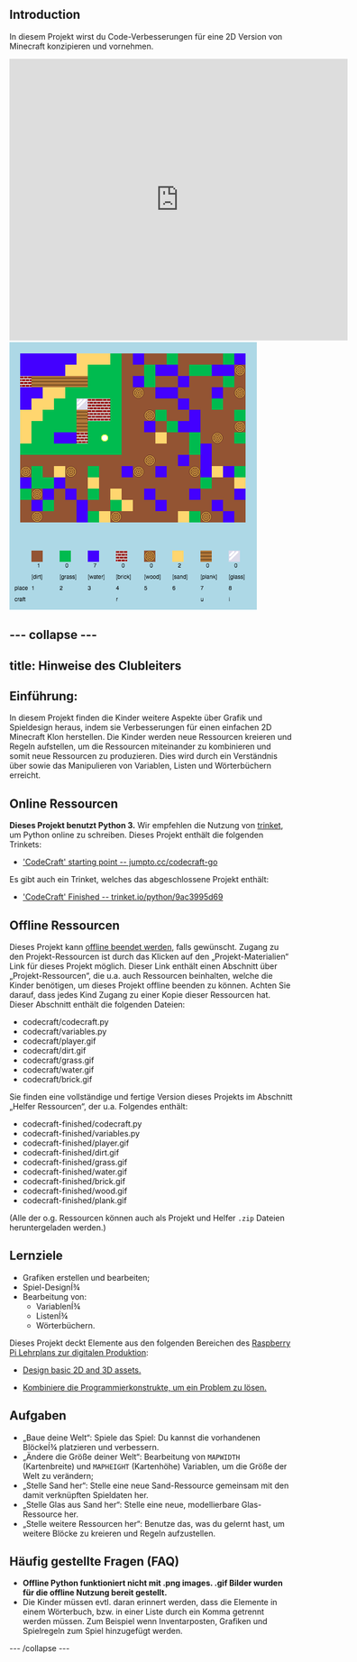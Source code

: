 ## Introduction

In diesem Projekt wirst du Code-Verbesserungen für eine 2D Version von Minecraft konzipieren und vornehmen.

<div class="trinket">
  <iframe src="https://trinket.io/embed/python/9ac3995d69?outputOnly=true&start=result" width="600" height="500" frameborder="0" marginwidth="0" marginheight="0" allowfullscreen>
  </iframe>
  <img src="images/craft-finished.png">
</div>

--- collapse ---
---
title: Hinweise des Clubleiters
---


## Einführung:
In diesem Projekt finden die Kinder weitere Aspekte über Grafik und Spieldesign heraus, indem sie Verbesserungen für einen einfachen 2D Minecraft Klon herstellen. Die Kinder werden neue Ressourcen kreieren und Regeln aufstellen, um die Ressourcen miteinander zu kombinieren und somit neue Ressourcen zu produzieren. Dies wird durch ein Verständnis über sowie das Manipulieren von Variablen, Listen und Wörterbüchern erreicht.

## Online Ressourcen

__Dieses Projekt benutzt Python 3.__ Wir empfehlen die Nutzung von [trinket](https://trinket.io/), um Python online zu schreiben. Dieses Projekt enthält die folgenden Trinkets:

+ ['CodeCraft' starting point -- jumpto.cc/codecraft-go](http://jumpto.cc/codecraft-go)

Es gibt auch ein Trinket, welches das abgeschlossene Projekt enthält:

+ ['CodeCraft' Finished -- trinket.io/python/9ac3995d69](https://trinket.io/python/9ac3995d69)

## Offline Ressourcen
Dieses Projekt kann [offline beendet werden](https://www.codeclubprojects.org/en-GB/resources/python-working-offline/), falls gewünscht. Zugang zu den Projekt-Ressourcen ist durch das Klicken auf den „Projekt-Materialien“ Link für dieses Projekt möglich. Dieser Link enthält einen Abschnitt über „Projekt-Ressourcen“, die u.a. auch Ressourcen beinhalten, welche die Kinder benötigen, um dieses Projekt offline beenden zu können. Achten Sie darauf, dass jedes Kind Zugang zu einer Kopie dieser Ressourcen hat. Dieser Abschnitt enthält die folgenden Dateien:

+ codecraft/codecraft.py
+ codecraft/variables.py
+ codecraft/player.gif
+ codecraft/dirt.gif
+ codecraft/grass.gif
+ codecraft/water.gif
+ codecraft/brick.gif

Sie finden eine vollständige und fertige Version dieses Projekts im Abschnitt „Helfer Ressourcen“, der u.a. Folgendes enthält:

+ codecraft-finished/codecraft.py
+ codecraft-finished/variables.py
+ codecraft-finished/player.gif
+ codecraft-finished/dirt.gif
+ codecraft-finished/grass.gif
+ codecraft-finished/water.gif
+ codecraft-finished/brick.gif
+ codecraft-finished/wood.gif
+ codecraft-finished/plank.gif

(Alle der o.g. Ressourcen können auch als Projekt und Helfer `.zip` Dateien heruntergeladen werden.)

## Lernziele
+ Grafiken erstellen und bearbeiten;
+ Spiel-DesignÍ¾
+ Bearbeitung von:
	+ VariablenÍ¾
	+ ListenÍ¾
	+ Wörterbüchern.

Dieses Projekt deckt Elemente aus den folgenden Bereichen des [Raspberry Pi Lehrplans zur digitalen Produktion](http://rpf.io/curriculum):

+ [Design basic 2D and 3D assets.](https://www.raspberrypi.org/curriculum/design/creator)

+ [Kombiniere die Programmierkonstrukte, um ein Problem zu lösen.](https://www.raspberrypi.org/curriculum/programming/builder)

## Aufgaben
+ „Baue deine Welt“: Spiele das Spiel: Du kannst die vorhandenen BlöckeÍ¾ platzieren und verbessern.
+ „Ändere die Größe deiner Welt“: Bearbeitung von `MAPWIDTH` (Kartenbreite) und `MAPHEIGHT` (Kartenhöhe) Variablen, um die Größe der Welt zu verändern;
+ „Stelle Sand her“: Stelle eine neue Sand-Ressource gemeinsam mit den damit verknüpften Spieldaten her.
+ „Stelle Glas aus Sand her“: Stelle eine neue, modellierbare Glas-Ressource her.
+ „Stelle weitere Ressourcen her“: Benutze das, was du gelernt hast, um weitere Blöcke zu kreieren und Regeln aufzustellen.

## Häufig gestellte Fragen (FAQ)
+ __Offline Python funktioniert nicht mit .png images. .gif Bilder wurden für die offline Nutzung bereit gestellt.__
+ Die Kinder müssen evtl. daran erinnert werden, dass die Elemente in einem Wörterbuch, bzw. in einer Liste durch ein Komma getrennt werden müssen. Zum Beispiel wenn Inventarposten, Grafiken und Spielregeln zum Spiel hinzugefügt werden.

--- /collapse ---
